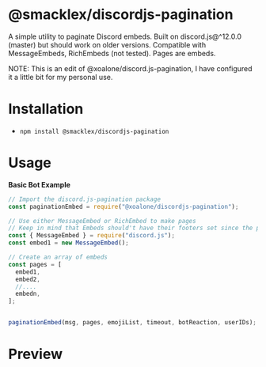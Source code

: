 

# @smacklex/discordjs-pagination

A simple utility to paginate Discord embeds. Built on discord.js@^12.0.0 (master) but should work on older versions. Compatible with MessageEmbeds, RichEmbeds (not tested). Pages are embeds.

NOTE: This is an edit of @xoalone/discord.js-pagination, I have configured it a little bit for my personal use.

# Installation

- `npm install @smacklex/discordjs-pagination`

# Usage

**Basic Bot Example**

```js
// Import the discord.js-pagination package
const paginationEmbed = require("@xoalone/discordjs-pagination");

// Use either MessageEmbed or RichEmbed to make pages
// Keep in mind that Embeds should't have their footers set since the pagination method sets page info there
const { MessageEmbed } = require("discord.js");
const embed1 = new MessageEmbed();

// Create an array of embeds
const pages = [
  embed1,
  embed2,
  //....
  embedn,
];


paginationEmbed(msg, pages, emojiList, timeout, botReaction, userIDs);

```

# Preview


